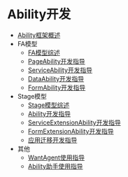 # Ability开发
 - [Ability框架概述](ability-brief.md)
 - FA模型    
   - [FA模型综述](fa-brief.md)
   - [PageAbility开发指导](fa-pageability.md)
   - [ServiceAbility开发指导](fa-serviceability.md)
   - [DataAbility开发指导](fa-dataability.md)
   - [FormAbility开发指导](fa-formability.md)
 - Stage模型
   - [Stage模型综述](stage-brief.md)
   - [Ability开发指导](stage-ability.md)
   - [ServiceExtensionAbility开发指导](stage-serviceextension.md)
   - [FormExtensionAbility开发指导](stage-formextension.md)
   - [应用迁移开发指导](stage-ability-continuation.md)
 - 其他
   - [WantAgent使用指导](wantagent.md)
   - [Ability助手使用指导](ability-assistant-guidelines.md)